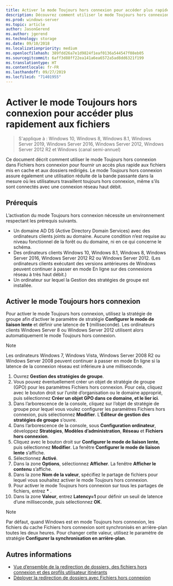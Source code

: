 ```yaml
---
title: Activer le mode Toujours hors connexion pour accéder plus rapidement aux fichiers
description: Découvrez comment utiliser le mode Toujours hors connexion dans Fichiers hors connexion pour fournir un accès plus rapide aux fichiers mis en cache et aux dossiers redirigés.
ms.prod: windows-server
ms.topic: article
author: JasonGerend
ms.author: jgerend
ms.technology: storage
ms.date: 09/10/2018
ms.localizationpriority: medium
ms.openlocfilehash: 389fdd26a7e1d9824f1eaf0136a544547f08eb05
ms.sourcegitcommit: 6aff3d88ff22ea141a6ea6572a5ad8dd6321f199
ms.translationtype: HT
ms.contentlocale: fr-FR
ms.lasthandoff: 09/27/2019
ms.locfileid: "71401955"
---
```

# <a name="enable-always-offline-mode-for-faster-access-to-files"></a>Activer le mode Toujours hors connexion pour accéder plus rapidement aux fichiers

>S'applique à : Windows 10, Windows 8, Windows 8.1, Windows Server 2019, Windows Server 2016, Windows Server 2012, Windows Server 2012 R2 et Windows (canal semi-annuel)

Ce document décrit comment utiliser le mode Toujours hors connexion dans Fichiers hors connexion pour fournir un accès plus rapide aux fichiers mis en cache et aux dossiers redirigés. Le mode Toujours hors connexion assure également une utilisation réduite de la bande passante dans la mesure où les utilisateurs travaillent toujours hors connexion, même s’ils sont connectés avec une connexion réseau haut débit.

## <a name="prerequisites"></a>Prérequis

L’activation du mode Toujours hors connexion nécessite un environnement respectant les prérequis suivants.

- Un domaine AD DS (Active Directory Domain Services) avec des ordinateurs clients joints au domaine. Aucune condition n’est requise au niveau fonctionnel de la forêt ou du domaine, ni en ce qui concerne le schéma.
- Des ordinateurs clients Windows 10, Windows 8.1, Windows 8, Windows Server 2016, Windows Server 2012 R2 ou Windows Server 2012. (Les ordinateurs clients exécutant des versions antérieures de Windows peuvent continuer à passer en mode En ligne sur des connexions réseau à très haut débit.)
- Un ordinateur sur lequel la Gestion des stratégies de groupe est installée.

## <a name="enable-always-offline-mode"></a>Activer le mode Toujours hors connexion

Pour activer le mode Toujours hors connexion, utilisez la stratégie de groupe afin d’activer le paramètre de stratégie **Configurer le mode de liaison lente** et définir une latence de **1** (milliseconde). Les ordinateurs clients Windows Server 8 ou Windows Server 2012 utilisent alors automatiquement le mode Toujours hors connexion.

>[!NOTE]
>Les ordinateurs Windows 7, Windows Vista, Windows Server 2008 R2 ou Windows Server 2008 peuvent continuer à passer en mode En ligne si la latence de la connexion réseau est inférieure à une milliseconde.

1. Ouvrez **Gestion des stratégies de groupe**.
2. Vous pouvez éventuellement créer un objet de stratégie de groupe (GPO) pour les paramètres Fichiers hors connexion. Pour cela, cliquez avec le bouton droit sur l’unité d’organisation ou le domaine approprié, puis sélectionnez **Créer un objet GPO dans ce domaine, et le lier ici**.
3. Dans l’arborescence de la console, cliquez sur l’objet de stratégie de groupe pour lequel vous voulez configurer les paramètres Fichiers hors connexion, puis sélectionnez **Modifier**. L’**Éditeur de gestion des stratégies de groupe** s’ouvre.
4. Dans l’arborescence de la console, sous **Configuration ordinateur**, développez **Stratégies**, **Modèles d’administration**, **Réseau** et **Fichiers hors connexion**.
5. Cliquez avec le bouton droit sur **Configurer le mode de liaison lente**, puis sélectionnez **Modifier**. La fenêtre **Configurer le mode de liaison lente** s’affiche.
6. Sélectionnez **Activé**.
7. Dans la zone **Options**, sélectionnez **Afficher**. La fenêtre **Afficher le contenu** s’affiche.
8. Dans la zone **Nom de la valeur**, spécifiez le partage de fichiers pour lequel vous souhaitez activer le mode Toujours hors connexion.
9. Pour activer le mode Toujours hors connexion sur tous les partages de fichiers, entrez **\*** .
10. Dans la zone **Valeur**, entrez **Latency=1** pour définir un seuil de latence d’une milliseconde, puis sélectionnez **OK**.

>[!NOTE]
>Par défaut, quand Windows est en mode Toujours hors connexion, les fichiers du cache Fichiers hors connexion sont synchronisés en arrière-plan toutes les deux heures. Pour changer cette valeur, utilisez le paramètre de stratégie **Configurer la synchronisation en arrière-plan**.

## <a name="more-information"></a>Autres informations

* [Vue d’ensemble de la redirection de dossiers, des fichiers hors connexion et des profils utilisateur itinérants](folder-redirection-rup-overview.md)
* [Déployer la redirection de dossiers avec Fichiers hors connexion](deploy-folder-redirection.md)